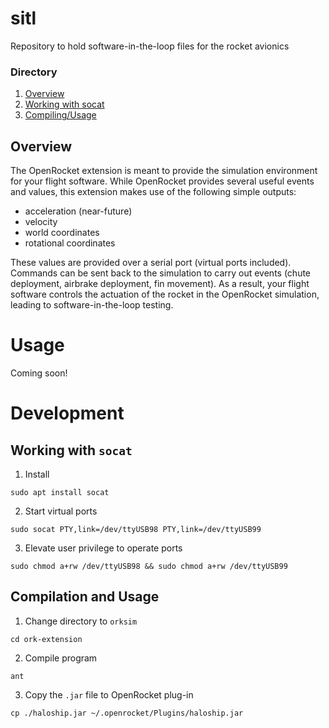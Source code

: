 # sitl
Repository to hold software-in-the-loop files for the rocket avionics

### Directory
1. [Overview](#overview)
1. [Working with socat](#Working-with-socat)
1. [Compiling/Usage](#Compilation-and-Usage)

## Overview

The OpenRocket extension is meant to provide the simulation environment for your flight software. While OpenRocket provides several useful events and values, this extension makes use of the following simple outputs:

* acceleration
(near-future)
* velocity
* world coordinates
* rotational coordinates

These values are provided over a serial port (virtual ports included). Commands can be sent back to the simulation to carry out events (chute deployment, airbrake deployment, fin movement). As a result, your flight software controls the actuation of the rocket in the OpenRocket simulation, leading to software-in-the-loop testing.

# Usage
Coming soon!

# Development
## Working with ```socat```

1. Install
```
sudo apt install socat
```

2. Start virtual ports
```
sudo socat PTY,link=/dev/ttyUSB98 PTY,link=/dev/ttyUSB99

 ```
3. Elevate user privilege to operate ports
```
sudo chmod a+rw /dev/ttyUSB98 && sudo chmod a+rw /dev/ttyUSB99
```

## Compilation and Usage

1. Change directory to ```orksim```
```
cd ork-extension
```
2. Compile program
```
ant
```
3. Copy the ```.jar``` file to OpenRocket plug-in
```
cp ./haloship.jar ~/.openrocket/Plugins/haloship.jar
